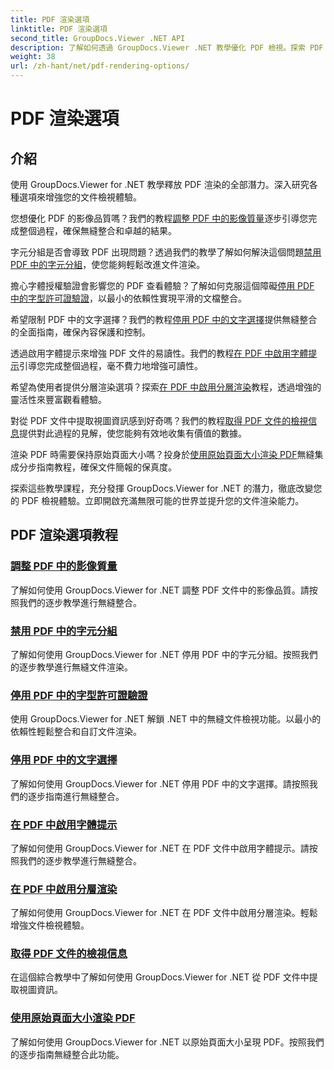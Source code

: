 ```yaml
---
title: PDF 渲染選項
linktitle: PDF 渲染選項
second_title: GroupDocs.Viewer .NET API
description: 了解如何透過 GroupDocs.Viewer .NET 教學優化 PDF 檢視。探索 PDF 渲染選項，例如調整影像品質和停用文字選擇。
weight: 38
url: /zh-hant/net/pdf-rendering-options/
---
```


# PDF 渲染選項


## 介紹

使用 GroupDocs.Viewer for .NET 教學釋放 PDF 渲染的全部潛力。深入研究各種選項來增強您的文件檢視體驗。

您想優化 PDF 的影像品質嗎？我們的教程[調整 PDF 中的影像質量](./adjust-image-quality-pdf/)逐步引導您完成整個過程，確保無縫整合和卓越的結果。

字元分組是否會導致 PDF 出現問題？透過我們的教學了解如何解決這個問題[禁用 PDF 中的字元分組](./disable-characters-grouping-pdf/)，使您能夠輕鬆改進文件渲染。

擔心字體授權驗證會影響您的 PDF 查看體驗？了解如何克服這個障礙[停用 PDF 中的字型許可證驗證](./disable-font-license-verifications-pdf/)，以最小的依賴性實現平滑的文檔整合。

希望限制 PDF 中的文字選擇？我們的教程[停用 PDF 中的文字選擇](./disable-text-selection-pdf/)提供無縫整合的全面指南，確保內容保護和控制。

透過啟用字體提示來增強 PDF 文件的易讀性。我們的教程[在 PDF 中啟用字體提示](./enable-font-hinting-pdf/)引導您完成整個過程，毫不費力地增強可讀性。

希望為使用者提供分層渲染選項？探索[在 PDF 中啟用分層渲染](./enable-layered-rendering-pdf/)教程，透過增強的靈活性來豐富觀看體驗。

對從 PDF 文件中提取視圖資訊感到好奇嗎？我們的教程[取得 PDF 文件的檢視信息](./get-view-info-pdf-document/)提供對此過程的見解，使您能夠有效地收集有價值的數據。

渲染 PDF 時需要保持原始頁面大小嗎？投身於[使用原始頁面大小渲染 PDF](./render-pdf-original-page-size/)無縫集成分步指南教程，確保文件簡報的保真度。

探索這些教學課程，充分發揮 GroupDocs.Viewer for .NET 的潛力，徹底改變您的 PDF 檢視體驗。立即開啟充滿無限可能的世界並提升您的文件渲染能力。
## PDF 渲染選項教程
### [調整 PDF 中的影像質量](./adjust-image-quality-pdf/)
了解如何使用 GroupDocs.Viewer for .NET 調整 PDF 文件中的影像品質。請按照我們的逐步教學進行無縫整合。
### [禁用 PDF 中的字元分組](./disable-characters-grouping-pdf/)
了解如何使用 GroupDocs.Viewer for .NET 停用 PDF 中的字元分組。按照我們的逐步教學進行無縫文件渲染。
### [停用 PDF 中的字型許可證驗證](./disable-font-license-verifications-pdf/)
使用 GroupDocs.Viewer for .NET 解鎖 .NET 中的無縫文件檢視功能。以最小的依賴性輕鬆整合和自訂文件渲染。
### [停用 PDF 中的文字選擇](./disable-text-selection-pdf/)
了解如何使用 GroupDocs.Viewer for .NET 停用 PDF 中的文字選擇。請按照我們的逐步指南進行無縫整合。
### [在 PDF 中啟用字體提示](./enable-font-hinting-pdf/)
了解如何使用 GroupDocs.Viewer for .NET 在 PDF 文件中啟用字體提示。請按照我們的逐步教學進行無縫整合。
### [在 PDF 中啟用分層渲染](./enable-layered-rendering-pdf/)
了解如何使用 GroupDocs.Viewer for .NET 在 PDF 文件中啟用分層渲染。輕鬆增強文件檢視體驗。
### [取得 PDF 文件的檢視信息](./get-view-info-pdf-document/)
在這個綜合教學中了解如何使用 GroupDocs.Viewer for .NET 從 PDF 文件中提取視圖資訊。
### [使用原始頁面大小渲染 PDF](./render-pdf-original-page-size/)
了解如何使用 GroupDocs.Viewer for .NET 以原始頁面大小呈現 PDF。按照我們的逐步指南無縫整合此功能。